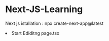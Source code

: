 # Next-JS-Learning
Next js istallation :<bold> npx create-next-app@latest</bold>
<ou>
<li>Start Ediditng <link>page.tsx</link></li>
</ou>